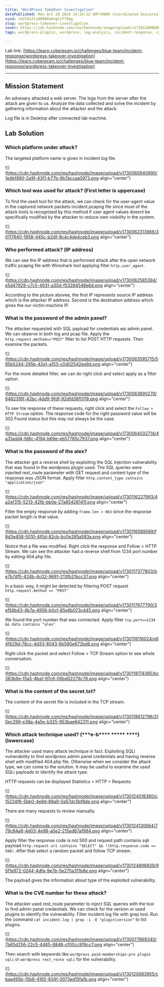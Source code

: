 ```yaml
---
title: "WordPress TakeOver Investigation"
datePublished: Mon Oct 28 2024 14:24:22 GMT+0000 (Coordinated Universal Time)
cuid: cm2t412lu00000amngtzf79qg
slug: wordpress-takeover-investigation
cover: https://cdn.hashnode.com/res/hashnode/image/upload/v1730126008869/1fca2e88-64af-4b7f-b3f0-923ec3e3954c.png
tags: wordpress-plugins, wordpress, log-analysis, incident-response, cyberexam

---
```


Lab link: [https://learn.cyberexam.io/challenges/blue-team/incident-response/wordpress-takeover-investigation](https://learn.cyberexam.io/challenges/blue-team/incident-response/wordpress-takeover-investigation)

---

## Mission Statement

An advesary attacked a web server. The logs from the server after the attack are given to us. Analyze the data collected and solve the incident by gathering information about the attacker and the attack.

Log file is in Desktop after connected lab machine.

## Lab Solution

### Which platform under attack?

The targeted platform name is given in incident.log file.

![](https://cdn.hashnode.com/res/hashnode/image/upload/v1730060940990/1e4bf890-2a9f-43f1-b77b-9b7accaa0973.png align="center")

### Which tool was used for attack? (First letter is uppercase)

To find the used tool for the attack, we can check for the user-agent value in the captured network packets incident.pcapng file since most of the attack tools is recognized by this method if user agent values doesnt be specifically modified by the attacker to reduce own visibility in the system.

![](https://cdn.hashnode.com/res/hashnode/image/upload/v1730062313666/30117640-1958-445c-b2df-9c4c4de4ceb3.png align="center")

### Who performed attack? (IP address)

We can see the IP address that is performed attack after the open network traffic pcapng file with Wireshark tool applying filter `http.user_agent`.

![](https://cdn.hashnode.com/res/hashnode/image/upload/v1730062585394/e5d47929-c7c5-4931-a35d-f53264548e6d.png align="center")

According to the picture abovee, the first IP represents source IP address which is the attacker IP address. Second is the destination address which gives the our victim machine IP.

### What is the password of the admin panel?

The attacker requested with SQL payload for credentials wp admin panel. We can observe in both log and pcap file. Apply the `http.request.method=="POST"` filter to list POST HTTP requests. Then examine the packets.

![](https://cdn.hashnode.com/res/hashnode/image/upload/v1730063595715/595b5244-295b-42e1-a153-c0d02542ee9d.png align="center")

For the more detailed filter, we can do right click and select apply as a filter option.

![](https://cdn.hashnode.com/res/hashnode/image/upload/v1730063690279/6482316f-42bc-4dd9-9fdf-92dfd38f0118.png align="center")

To see hte response of these requests, right click and select the `Follow > HTTP Stream` option. The response code for the right password value will be 302 Found status but this may not always be the case.

![](https://cdn.hashnode.com/res/hashnode/image/upload/v1730064032714/4a31add4-fd8c-4194-b69e-eb57785c7937.png align="center")

### What is the password of the alex?

The attacker got a reverse shell by exploiting the SQL injection vulnerability that was found in the wordpress plugin used. The SQL queries were injected rest\_route parameter with GET request and content type of the response was JSON format. Apply filter `http.content_type contains "application/json"`

![](https://cdn.hashnode.com/res/hashnode/image/upload/v1730116227993/4a2ef315-5213-42fb-bb0e-27a85428141f.png align="center")

Filter the empty response by adding `frame.len > 663` since the response packet length is that value.

![](https://cdn.hashnode.com/res/hashnode/image/upload/v1730116589569/f8d3e458-5010-4f0d-82cb-bc0e265a583a.png align="center")

Notice that a file was modified. Right click the response and Follow &gt; HTTP Stream. We can see the attacker had a reverse shell from 1234 port number by editing 404.php file.

![](https://cdn.hashnode.com/res/hashnode/image/upload/v1730117377803/be7b7df5-424b-4c02-9691-213fb21bcc37.png align="center")

In a basic way, it might be detected by filtering POST request `http.request.method == "POST"`

![](https://cdn.hashnode.com/res/hashnode/image/upload/v1730117677790/3ef58b43-4b7a-4956-b0cf-85e6b073c445.png align="center")

We found the port number that was connected. Apply filter `tcp.port==1234 && data contains "alex"`

![](https://cdn.hashnode.com/res/hashnode/image/upload/v1730118116024/e64f629d-78cc-4d33-8043-6b580e672bd8.png align="center")

Right click the packet and select Follow &gt; TCP Stream option to see whole conversation.

![](https://cdn.hashnode.com/res/hashnode/image/upload/v1730118174385/bc383b9e-f5a5-4ba1-97c6-06bd02279c78.png align="center")

### What is the content of the secret.txt?

The content of the secret file is included in the TCP stream.

![](https://cdn.hashnode.com/res/hashnode/image/upload/v1730118612796/310ec299-e38a-4a5e-b325-953bae842311.png align="center")

### Which attack technique used? (\*\*\*e-b\*\*\*\* \*\*\*\*\* \*\*\*\*) (lowercase)

The attacker used many attack technique in fact. Exploiting SQLi vulnerability to find wordpress admin panel credentials and having reverse shell with modified 404.php file. Otherwise when we consider the attack type, we can come to the solution. It may be useful to examine the used SQLi payloads to identify the attack type.

HTTP requests can be displayed Statistics &gt; HTTP &gt; Requests

![](https://cdn.hashnode.com/res/hashnode/image/upload/v1730124018380/c15224f6-5bb0-4e8d-88a9-0a57dc5bf8de.png align="center")

There are many requests to review manually.

![](https://cdn.hashnode.com/res/hashnode/image/upload/v1730124130664/779c84a9-4d03-4e98-a0e2-215ed67af984.png align="center")

Apply filter the response code is not 500 and request path contains sqli payload `http.request.uri contains "SELECT" && !(http.response.code == 500)` .After that select a random packet and follow TCP stream.

![](https://cdn.hashnode.com/res/hashnode/image/upload/v1730124896839/95f1e972-0244-4dfa-9e7b-5e275a311b8e.png align="center")

The payload gives the information about type of the exploited vulnerability.

### What is the CVE number for these attack?

The attacker used rest\_route parameter to inject SQL queries with the tool to find admin panel credentials. We can check for the version or used plugins to identify the vulnerability. Filter incident.log file with grep tool. Run the command `cat incident.log | grep -i -E "plugin|version"` to list plugins.

![](https://cdn.hashnode.com/res/hashnode/image/upload/v1730077869340/7b65d256-22c5-4465-8848-cf00cc919cc7.png align="center")

Then search with keywords like `wordpress paid-memberships-pro plugin sqli` or `wordpress rest_route sqli` for the vulnerability.

![](https://cdn.hashnode.com/res/hashnode/image/upload/v1730120683955/cbaa495b-15b6-4165-834f-0073ed15fa1b.png align="center")